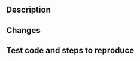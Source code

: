 ## Description

<!--
Explain the motivation for this PR. Include "Fixes #<number>" if possible.
-->

## Changes

<!--
Write a list of high-level changes introduced in this PR, for example:
- Added `foo` method which adds bouncing animation
- Updated `about.md` docs
- Added caching in CI builds
-->

## Test code and steps to reproduce

<!--
Provide a minimal but complete code snippet that can be used to test out this change along with instructions how to run it and a description of the expected behavior.
-->
